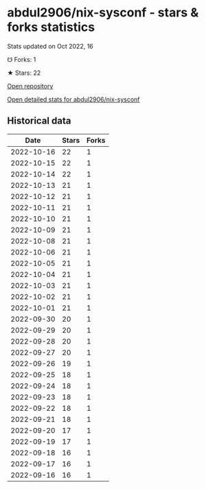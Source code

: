 # abdul2906/nix-sysconf - stars & forks statistics

Stats updated on Oct 2022, 16

☋ Forks: 1

★ Stars: 22

[Open repository](https://github.com/abdul2906/nix-sysconf)

[Open detailed stats for abdul2906/nix-sysconf](https://reviewgithub.com/rep/abdul2906/nix-sysconf)

## Historical data
| Date | Stars | Forks |
|------|-------|-------|
| 2022-10-16 | 22 | 1 | 
| 2022-10-15 | 22 | 1 | 
| 2022-10-14 | 22 | 1 | 
| 2022-10-13 | 21 | 1 | 
| 2022-10-12 | 21 | 1 | 
| 2022-10-11 | 21 | 1 | 
| 2022-10-10 | 21 | 1 | 
| 2022-10-09 | 21 | 1 | 
| 2022-10-08 | 21 | 1 | 
| 2022-10-06 | 21 | 1 | 
| 2022-10-05 | 21 | 1 | 
| 2022-10-04 | 21 | 1 | 
| 2022-10-03 | 21 | 1 | 
| 2022-10-02 | 21 | 1 | 
| 2022-10-01 | 21 | 1 | 
| 2022-09-30 | 20 | 1 | 
| 2022-09-29 | 20 | 1 | 
| 2022-09-28 | 20 | 1 | 
| 2022-09-27 | 20 | 1 | 
| 2022-09-26 | 19 | 1 | 
| 2022-09-25 | 18 | 1 | 
| 2022-09-24 | 18 | 1 | 
| 2022-09-23 | 18 | 1 | 
| 2022-09-22 | 18 | 1 | 
| 2022-09-21 | 18 | 1 | 
| 2022-09-20 | 17 | 1 | 
| 2022-09-19 | 17 | 1 | 
| 2022-09-18 | 16 | 1 | 
| 2022-09-17 | 16 | 1 | 
| 2022-09-16 | 16 | 1 | 

